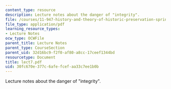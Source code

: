 ```yaml
---
content_type: resource
description: Lecture notes about the danger of "integrity".
file: /courses/11-947-history-and-theory-of-historic-preservation-spring-2007/30fc670e377c6afefcefaa33c7ee1b0b_lect7.pdf
file_type: application/pdf
learning_resource_types:
- Lecture Notes
ocw_type: OCWFile
parent_title: Lecture Notes
parent_type: CourseSection
parent_uid: 32d16bc9-f2f0-af80-a8cc-17ceef1344bd
resourcetype: Document
title: lect7.pdf
uid: 30fc670e-377c-6afe-fcef-aa33c7ee1b0b
---
```

Lecture notes about the danger of "integrity".

